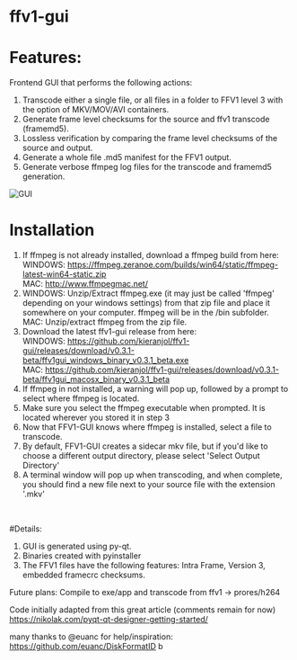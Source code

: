 # ffv1-gui
# Features:
Frontend GUI that performs the following actions: <br>

1. Transcode either a single file, or all files in a folder to FFV1 level 3 with the option of MKV/MOV/AVI containers.
2. Generate frame level checksums for the source and ffv1 transcode (framemd5).
3. Lossless verification by comparing the frame level checksums of the source and output.
4. Generate a whole file .md5 manifest for the FFV1 output.
5. Generate verbose ffmpeg log files for the transcode and framemd5 generation.

![GUI](https://raw.githubusercontent.com/kieranjol/ffv1-gui/master/screen.png)
# Installation

1. If ffmpeg is not already installed, download a ffmpeg build from here: <br>
 WINDOWS: https://ffmpeg.zeranoe.com/builds/win64/static/ffmpeg-latest-win64-static.zip <br>
 MAC: http://www.ffmpegmac.net/
2. WINDOWS: Unzip/Extract ffmpeg.exe (it may just be called 'ffmpeg' depending on your windows settings) from that zip file and place it somewhere on your computer. ffmpeg will be in the /bin subfolder. <br>
  MAC: Unzip/extract ffmpeg from the zip file.
3. Download the latest ffv1-gui release from here:
   <br>WINDOWS: https://github.com/kieranjol/ffv1-gui/releases/download/v0.3.1-beta/ffv1gui_windows_binary_v0.3.1_beta.exe <br> MAC: https://github.com/kieranjol/ffv1-gui/releases/download/v0.3.1-beta/ffv1gui_macosx_binary_v0.3.1_beta
4. If ffmpeg in not installed, a warning will pop up, followed by a prompt to select where ffmpeg is located.
5. Make sure you select the ffmpeg executable when prompted. It is located wherever you stored it in step 3
6. Now that FFV1-GUI knows where ffmpeg is installed, select a file to transcode.
7. By default, FFV1-GUI creates a sidecar mkv file, but if you'd like to choose a different output directory, please select 'Select Output Directory'
8. A terminal window will pop up when transcoding, and when complete, you should find a new file next to your source file with the extension '.mkv'
<br>

#Details:

1. GUI is generated using py-qt.
2. Binaries created with pyinstaller
3. The FFV1 files have the following features: Intra Frame, Version 3, embedded framecrc checksums.

Future plans: Compile to exe/app and transcode from ffv1 -> prores/h264<br>

Code initially adapted from this great article (comments remain for now) https://nikolak.com/pyqt-qt-designer-getting-started/ <br>

many thanks to @euanc for help/inspiration: https://github.com/euanc/DiskFormatID
b

